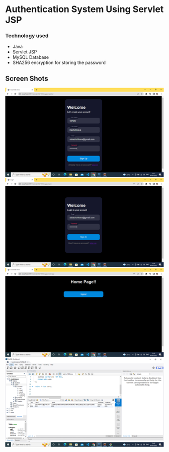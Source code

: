 # Authentication System Using Servlet JSP

### Technology used
- Java
- Servlet JSP
- MySQL Database
- SHA256 encryption for storing the password


## Screen Shots

![register](https://github.com/SanjayKachchhava/AuthenticationSystemServletJSP/blob/main/Screenshots/register1.PNG)
![login](https://github.com/SanjayKachchhava/AuthenticationSystemServletJSP/blob/main/Screenshots/login2.PNG)
![home](https://github.com/SanjayKachchhava/AuthenticationSystemServletJSP/blob/main/Screenshots/home.PNG)
![mysql](https://github.com/SanjayKachchhava/AuthenticationSystemServletJSP/blob/main/Screenshots/mysql.PNG)

